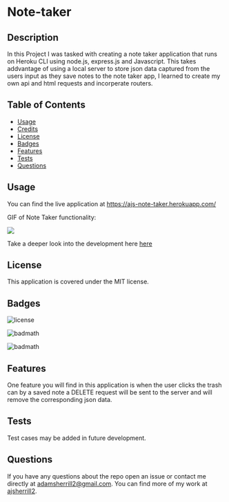 # Note-taker

## Description

In this Project I was tasked with creating a note taker application that runs on Heroku CLI using node.js, express.js and Javascript. This takes addvantage of using a local server to store json data captured from the users input as they save notes to the note taker app, I learned to create my own api and html requests and incorperate routers.

## Table of Contents

- [Usage](#usage)
- [Credits](#credits)
- [License](#license)
- [Badges](#Badges)
- [Features](#Features)
- [Tests](#Tests)
- [Questions](#Questions)

## Usage

You can find the live application at https://ajs-note-taker.herokuapp.com/

GIF of Note Taker functionality:

<img src="./Develop/assets/Note-Taker.gif">

Take a deeper look into the development here [here](https://github.com/ajsherrill2/Note-Taker.git)

## License

This application is covered under the MIT license.

## Badges

![license](https://img.shields.io/badge/license-MIT-yellow.svg)

![badmath](https://img.shields.io/github/languages/top/lernantino/badmath)

![badmath](https://img.shields.io/github/repo-size/ajsherrill2/README-Generator)

## Features

One feature you will find in this application is when the user clicks the trash can by a saved note a DELETE request will be sent to the server and will remove the corresponding json data.

## Tests

Test cases may be added in future development.

## Questions

If you have any questions about the repo open an issue or contact me directly at adamsherrill2@gmail.com. You can find more of my work at [ajsherrill2](https://github.com/ajsherrill2/).